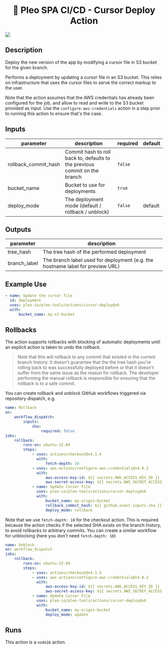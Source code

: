<h1 align="center">
  🔋 Pleo SPA CI/CD - Cursor Deploy Action
</h1>

![](./screenshot.png)

<!-- action-docs-description -->

## Description

Deploy the new version of the app by modifying a cursor file in S3 bucket for the given branch.

<!-- action-docs-description -->

Performs a deployment by updating a cursor file in an S3 bucket. This relies on infrastructure that
uses the cursor files to serve the correct markup to the user.

Note that the action assumes that the AWS credentials has already been configured for the job, and
allow to read and write to the S3 bucket provided as input. Use the `configure-aws-credentials`
action in a step prior to running this action to ensure that's the case.

<!-- action-docs-inputs -->

## Inputs

| parameter            | description                                                                | required | default |
| -------------------- | -------------------------------------------------------------------------- | -------- | ------- |
| rollback_commit_hash | Commit hash to roll back to, defaults to the previous commit on the branch | `false`  |         |
| bucket_name          | Bucket to use for deployments                                              | `true`   |         |
| deploy_mode          | The deployment mode (default / rollback / unblock)                         | `false`  | default |

<!-- action-docs-inputs -->

<!-- action-docs-outputs -->

## Outputs

| parameter    | description                                                                    |
| ------------ | ------------------------------------------------------------------------------ |
| tree_hash    | The tree hash of the performed deployment                                      |
| branch_label | The branch label used for deployment (e.g. the hostname label for preview URL) |

<!-- action-docs-outputs -->

## Example Use

```yml
- name: Update the cursor file
  id: deployment
  uses: pleo-io/pleo-tools/actions/cursor-deploy@v6
  with:
      bucket_name: my-s3-bucket
```

## Rollbacks

The action supports rollbacks with blocking of automatic deployments until an explicit action is
taken to undo the rollback.

> Note that this will rollback to any commit that existed in the current branch history. It doesn't
> guarantee that the the tree hash you're rolling back to was successfully deployed before or that
> it doesn't suffer from the same issue as the reason for rollback. The developer performing the
> manual rollback is responsible for ensuring that the rollback is to a safe commit.

You can create rollback and unblock GitHub workflows triggered via repository dispatch, e.g.

```yml
name: Rollback
on:
    workflow_dispatch:
        inputs:
            sha:
                required: false
jobs:
    rollback:
        runs-on: ubuntu-22.04
        steps:
            - uses: actions/checkout@v4.1.4
              with:
                  fetch-depth: 10
            - uses: aws-actions/configure-aws-credentials@v4.0.2
              with:
                  aws-access-key-id: ${{ secrets.AWS_ACCESS_KEY_ID }}
                  aws-secret-access-key: ${{ secrets.AWS_SECRET_ACCESS_KEY }}
            - name: Update Cursor File
              uses: pleo-io/pleo-tools/actions/cursor-deploy@v6
              with:
                  bucket_name: my-origin-bucket
                  rollback_commit_hash: ${{ github.event.inputs.sha }}
                  deploy_mode: rollback
```

Note that we use `fetch-depth: 10` for the checkout action. This is required because the action
checks if the selected SHA exists on the branch history, to avoid rollbacks to arbitrary commits.
You can create a similar workflow for unblocking (here you don't need `fetch-depth: 10`)

```yml
name: Unblock
on: workflow_dispatch
jobs:
    rollback:
        runs-on: ubuntu-22.04
        steps:
            - uses: actions/checkout@v4.1.4
            - uses: aws-actions/configure-aws-credentials@v4.0.2
              with:
                  aws-access-key-id: ${{ secrets.AWS_ACCESS_KEY_ID }}
                  aws-secret-access-key: ${{ secrets.AWS_SECRET_ACCESS_KEY }}
            - name: Update Cursor File
              uses: pleo-io/pleo-tools/actions/cursor-deploy@v6
              with:
                  bucket_name: my-origin-bucket
                  deploy_mode: update
```

<!-- action-docs-runs -->

## Runs

This action is a `node16` action.

<!-- action-docs-runs -->
